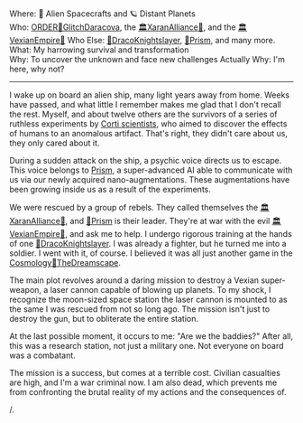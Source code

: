 Where: 🚀 Alien Spacecrafts and 🪐 Distant Planets  
Who: [ORDER🔻GlitchDaracova](ORDER🔻GlitchDaracova.md), the [🏛XaranAlliance🔺](🏛XaranAlliance🔺.md), and the [🏛VexianEmpire🔷](🏛VexianEmpire🔷.md)
Who Else: [🔺DracoKnightslayer](🔺DracoKnightslayer.md), [🔺Prism](🔺Prism.md), and many more.
What: My harrowing survival and transformation  
Why: To uncover the unknown and face new challenges
Actually Why: I'm here, why not?

---

I wake up on board an alien ship, many light years away from home. Weeks have passed, and what little I remember makes me glad that I don't recall the rest. Myself, and about twelve others are the survivors of a series of ruthless experiments by [ Corti scientists](🔷Corti.md), who aimed to discover the effects of humans to an anomalous artifact. That's right, they didn't care about us, they only cared about it.

During a sudden attack on the ship, a psychic voice directs us to escape. This voice belongs to [ Prism](🔺Prism.md), a super-advanced AI able to communicate with us via our newly acquired nano-augmentations. These augmentations have been growing inside us as a result of the experiments.

We were rescued by a group of rebels. They called themselves the [🏛XaranAlliance🔺](🏛XaranAlliance🔺.md), and [🔺Prism](🔺Prism.md) is their leader. They're at war with the evil [🏛VexianEmpire🔷](🏛VexianEmpire🔷.md), and ask me to help. I undergo rigorous training at the hands of one [🔺DracoKnightslayer](🔺DracoKnightslayer.md). I was already a fighter, but he turned me into a soldier. I went with it, of course. I believed it was all just another game in the [Cosmology🌌TheDreamscape](Cosmology🌌TheDreamscape.md).

The main plot revolves around a daring mission to destroy a Vexian super-weapon, a laser cannon capable of blowing up planets. To my shock, I recognize the moon-sized space station the laser cannon is mounted to as the same I was rescued from not so long ago. The mission isn't just to destroy the gun, but to obliterate the entire station.

At the last possible moment, it occurs to me: "Are we the baddies?" After all, this was a research station, not just a military one. Not everyone on board was a combatant.

The mission is a success, but comes at a terrible cost. Civilian casualties are high, and I'm a war criminal now. I am also dead, which prevents me from confronting the brutal reality of my actions and the consequences of.

/.
